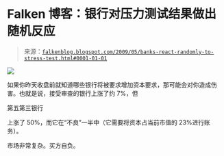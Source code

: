 <!--yml

category: 未分类

date: 2024-05-12 22:04:14

-->

# Falken 博客：银行对压力测试结果做出随机反应

> 来源：[`falkenblog.blogspot.com/2009/05/banks-react-randomly-to-stress-test.html#0001-01-01`](http://falkenblog.blogspot.com/2009/05/banks-react-randomly-to-stress-test.html#0001-01-01)

![](https://blogger.googleusercontent.com/img/b/R29vZ2xl/AVvXsEgyXq7tZuYownjzlXEqx_oXKKk8SNshIwB26sxfM6xwCKxnJc9mQkZn1PwfflFoQ3K1L6UXNjvzkFMkPTfhwoUGM872_LRjJv6q2oQdTvtRklmrVSqN9Sh7pGWYlqF_oPJ8Imq1eQ/s1600-h/bankrets.png)

如果你昨天收盘前就知道哪些银行将被要求增加资本要求，那可能会对你造成伤害。也就是说，接受审查的银行上涨了约 7%，但

第五第三银行

上涨了 50%，而它在“不良”一半中（它需要将资本占当前市值的 23%进行账务）。

市场非常复杂。买方自负。
